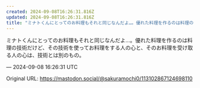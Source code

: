 ```yaml
---
created: 2024-09-08T16:26:31.816Z
updated: 2024-09-08T16:26:31.816Z
title: "ミナトくんにとってのお料理もそれと同じなんだよ…。優れた料理を作るのは料理の技術[...]"
---
```


<p>ミナトくんにとってのお料理もそれと同じなんだよ…。優れた料理を作るのは料理の技術だけど、その技術を使ってお料理をする人の心と、そのお料理を受け取る人の心は、技術とは別のもの。</p>

&mdash; 2024-09-08 16:26:31 UTC

Original URL: https://mastodon.social/@sakuramochi0/113102867124698110
